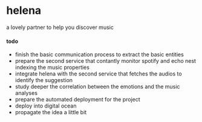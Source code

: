 # helena
a lovely partner to help you discover music

#### todo

- finish the basic communication process to extract the basic entities
- prepare the second service that contantly monitor spotify and echo nest indexing the music properties
- integrate helena with the second service that fetches the audios to identify the suggestion
- study deeper the correlation between the emotions and the music analyses
- prepare the automated deployment for the project
- deploy into digital ocean
- propagate the idea a little bit